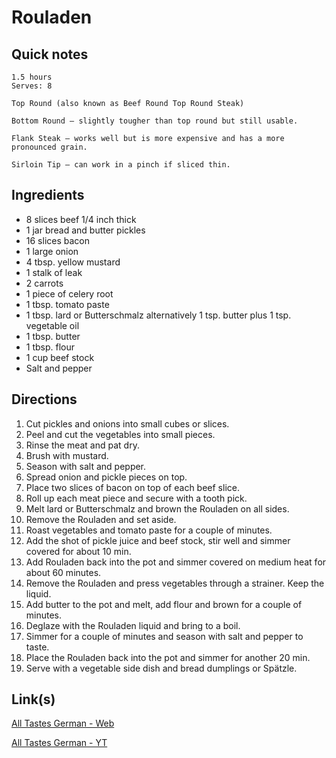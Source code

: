 # Rouladen

## Quick notes 
```
1.5 hours
Serves: 8

Top Round (also known as Beef Round Top Round Steak)

Bottom Round – slightly tougher than top round but still usable.

Flank Steak – works well but is more expensive and has a more pronounced grain.

Sirloin Tip – can work in a pinch if sliced thin.
```

## Ingredients
+ 8 slices beef 1/4 inch thick
+ 1 jar bread and butter pickles
+ 16 slices bacon
+ 1 large onion
+ 4 tbsp. yellow mustard
+ 1 stalk of leak
+ 2 carrots
+ 1 piece of celery root
+ 1 tbsp. tomato paste
+ 1 tbsp. lard or Butterschmalz alternatively 1 tsp. butter plus 1 tsp. vegetable oil
+ 1 tbsp. butter
+ 1 tbsp. flour
+ 1 cup beef stock
+ Salt and pepper


## Directions
1. Cut pickles and onions into small cubes or slices.
1. Peel and cut the vegetables into small pieces.
1. Rinse the meat and pat dry.
1. Brush with mustard.
1. Season with salt and pepper.
1. Spread onion and pickle pieces on top.
1. Place two slices of bacon on top of each beef slice.
1. Roll up each meat piece and secure with a tooth pick.
1. Melt lard or Butterschmalz and brown the Rouladen on all sides.
1. Remove the Rouladen and set aside.
1. Roast vegetables and tomato paste for a couple of minutes.
1. Add the shot of pickle juice and beef stock, stir well and simmer covered for about 10 min.
1. Add Rouladen back into the pot and simmer covered on medium heat for about 60 minutes.
1. Remove the Rouladen and press vegetables through a strainer. Keep the liquid.
1. Add butter to the pot and melt, add flour and brown for a couple of minutes.
1. Deglaze with the Rouladen liquid and bring to a boil.
1. Simmer for a couple of minutes and season with salt and pepper to taste.
1. Place the Rouladen back into the pot and simmer for another 20 min.
1. Serve with a vegetable side dish and bread dumplings or Spätzle.


## Link(s)
[All Tastes German - Web](https://alltastesgerman.com/beef-rouladen/)

[All Tastes German - YT](https://www.youtube.com/watch?v=e6OULOI_M0U)
